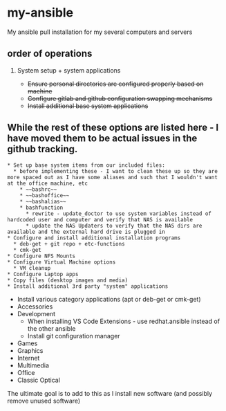 # my-ansible
My ansible pull installation for my several computers and servers

## order of operations
1. System setup + system applications

    * ~~Ensure personal directories are configured properly based on machine~~
    * ~~Configure gitlab and github configuration swapping mechanisms~~
    * ~~Install additional base system applications~~

## While the rest of these options are listed here - I have moved them to be actual issues in the github tracking.
    * Set up base system items from our included files:
      * before implementing these - I want to clean these up so they are more spaced out as I have some aliases and such that I wouldn't want at the office machine, etc
        * ~~bashrc~~
        * ~~bashoffice~~
        * ~~bashalias~~
        * bashfunction
          * rewrite - update_doctor to use system variables instead of hardcoded user and computer and verify that NAS is available
          * update the NAS Updaters to verify that the NAS dirs are available and the external hard drive is plugged in
    * Configure and install additional installation programs
      * deb-get + git repo + etc-functions
      * cmk-get
    * Configure NFS Mounts
    * Configure Virtual Machine options
      * VM cleanup
    * Configure Laptop apps
    * Copy files (desktop images and media)
    * Install additional 3rd party "system" applications
  * Install various category applications (apt or deb-get or cmk-get)
   * Accessories
   * Development
     * When installing VS Code Extensions - use redhat.ansible instead of the other ansible
     * Install git configuration manager
   * Games
   * Graphics
   * Internet
   * Multimedia
   * Office
   * Classic Optical

The ultimate goal is to add to this as I install new software (and possibly remove unused software)

